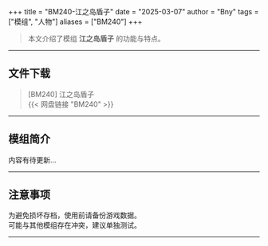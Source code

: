 +++
title = "BM240-江之岛盾子"
date = "2025-03-07"
author = "Bny"
tags = ["模组", "人物"]
aliases = ["BM240"]
+++

> 本文介绍了模组 **江之岛盾子** 的功能与特点。

---

## 文件下载

> [BM240] 江之岛盾子  
{{< 网盘链接 "BM240" >}}  

---

## 模组简介

>  
内容有待更新...  

---

## 注意事项

>  
为避免损坏存档，使用前请备份游戏数据。  
可能与其他模组存在冲突，建议单独测试。  

---

